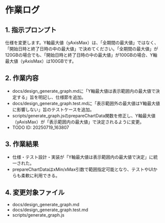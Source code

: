 # 作業ログ

## 1. 指示プロンプト
仕様を変更します。Y軸最大値（yAxisMax）は、「全期間の最大値」ではなく、「開始日時と終了日時の中の最大値」で決めてください。「全期間の最大値」が120GBの場合でも、「開始日時と終了日時の中の最大値」が100GBの場合、Y軸最大値（yAxisMax）は100GBです。

## 2. 作業内容
- docs/design_generate_graph.mdに「Y軸最大値は表示範囲内の最大値で決定する」旨を明記し、仕様節を追加。
- docs/design_generate_graph.test.mdに「表示範囲外の最大値はY軸最大値に影響しない」旨のテストケースを追加。
- scripts/generate_graph.jsのprepareChartData関数を修正し、Y軸最大値（yAxisMax）が「表示範囲内の最大値」で決定されるように変更。
- TODO ID: 20250719_163807

## 3. 作業結果
- 仕様・テスト設計・実装が「Y軸最大値は表示範囲内の最大値で決定」に統一された。
- prepareChartDataはxMin/xMax引数で範囲指定可能となり、テストやUIからも柔軟に利用できる。

## 4. 変更対象ファイル
- docs/design_generate_graph.md
- docs/design_generate_graph.test.md
- scripts/generate_graph.js
